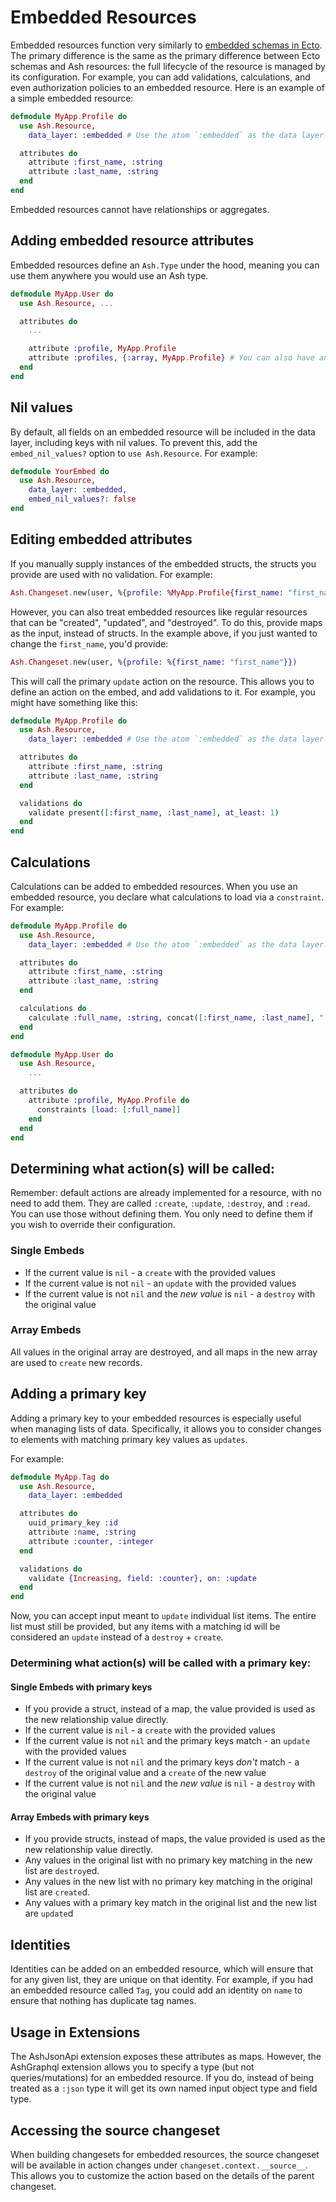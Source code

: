 # Embedded Resources

Embedded resources function very similarly to [embedded schemas in Ecto](https://hexdocs.pm/ecto/Ecto.Schema.html).
The primary difference is the same as the primary difference between Ecto schemas and Ash resources: the full lifecycle
of the resource is managed by its configuration. For example, you can add validations, calculations, and even authorization policies to an embedded resource. Here is an example of a simple embedded resource:

```elixir
defmodule MyApp.Profile do
  use Ash.Resource,
    data_layer: :embedded # Use the atom `:embedded` as the data layer.

  attributes do
    attribute :first_name, :string
    attribute :last_name, :string
  end
end
```

Embedded resources cannot have relationships or aggregates.

## Adding embedded resource attributes

Embedded resources define an `Ash.Type` under the hood, meaning you can use them anywhere you would use an Ash type.

```elixir
defmodule MyApp.User do
  use Ash.Resource, ...

  attributes do
    ...

    attribute :profile, MyApp.Profile
    attribute :profiles, {:array, MyApp.Profile} # You can also have an array of embeds
  end
end
```

## Nil values

By default, all fields on an embedded resource will be included in the data layer, including keys with nil values. To prevent this, add the `embed_nil_values?` option to `use Ash.Resource`. For example:

```elixir
defmodule YourEmbed do
  use Ash.Resource, 
    data_layer: :embedded, 
    embed_nil_values?: false
end
```

## Editing embedded attributes

If you manually supply instances of the embedded structs, the structs you provide are used with no validation. For example:

```elixir
Ash.Changeset.new(user, %{profile: %MyApp.Profile{first_name: "first_name", last_name: "last_name}})
```

However, you can also treat embedded resources like regular resources that can be "created", "updated", and "destroyed".
To do this, provide maps as the input, instead of structs. In the example above, if you just wanted to change the `first_name`, you'd provide:

```elixir
Ash.Changeset.new(user, %{profile: %{first_name: "first_name"}})
```

This will call the primary `update` action on the resource. This allows you to define an action on the embed, and add validations to it. For example, you might have something like this:

```elixir
defmodule MyApp.Profile do
  use Ash.Resource,
    data_layer: :embedded # Use the atom `:embedded` as the data layer.

  attributes do
    attribute :first_name, :string
    attribute :last_name, :string
  end

  validations do
    validate present([:first_name, :last_name], at_least: 1)
  end
end
```

## Calculations

Calculations can be added to embedded resources. When you use an embedded resource, you declare what calculations to load via a `constraint`.
For example:

```elixir
defmodule MyApp.Profile do
  use Ash.Resource,
    data_layer: :embedded # Use the atom `:embedded` as the data layer.

  attributes do
    attribute :first_name, :string
    attribute :last_name, :string
  end

  calculations do
    calculate :full_name, :string, concat([:first_name, :last_name], " ")
  end
end

defmodule MyApp.User do
  use Ash.Resource,
    ...

  attributes do
    attribute :profile, MyApp.Profile do
      constraints [load: [:full_name]]
    end
  end
end
```

## Determining what action(s) will be called:

Remember: default actions are already implemented for a resource, with no need to add them. They are called `:create`, `:update`, `:destroy`, and `:read`. You can use those without defining them. You only need to define them if you wish to override their configuration.

### Single Embeds

* If the current value is `nil` - a `create` with the provided values
* If the current value is not `nil` - an `update` with the provided values
* If the current value is not `nil` and the *new value* is `nil` - a `destroy` with the original value

### Array Embeds

All values in the original array are destroyed, and all maps in the new array are used to `create` new records.

## Adding a primary key

Adding a primary key to your embedded resources is especially useful when managing lists of data. Specifically, it allows you to consider changes to elements with matching primary key values as `updates`.

For example:

```elixir
defmodule MyApp.Tag do
  use Ash.Resource,
    data_layer: :embedded

  attributes do
    uuid_primary_key :id
    attribute :name, :string
    attribute :counter, :integer
  end

  validations do
    validate {Increasing, field: :counter}, on: :update
  end
end
```

Now, you can accept input meant to `update` individual list items. The entire list must still be provided, but any items with a matching id will be considered an `update` instead of a `destroy` + `create`.

### Determining what action(s) will be called with a primary key:

#### Single Embeds with primary keys

* If you provide a struct, instead of a map, the value provided is used as the new relationship value directly.
* If the current value is `nil` - a `create` with the provided values
* If the current value is not `nil` and the primary keys match - an `update` with the provided values
* If the current value is not `nil` and the primary keys *don't* match - a `destroy` of the original value and a `create` of the new value
* If the current value is not `nil` and the *new value* is `nil` - a `destroy` with the original value

#### Array Embeds with primary keys

* If you provide structs, instead of maps, the value provided is used as the new relationship value directly.
* Any values in the original list with no primary key matching in the new list are `destroy`ed.
* Any values in the new list with no primary key matching in the original list are `create`d.
* Any values with a primary key match in the original list and the new list are `update`d

## Identities

Identities can be added on an embedded resource, which will ensure that for any given list, they are unique on that identity. For example, if you had an embedded resource called `Tag`, you could add an identity on `name` to ensure that nothing has duplicate tag names.

## Usage in Extensions

The AshJsonApi extension exposes these attributes as maps. However, the AshGraphql extension allows you
to specify a type (but not queries/mutations) for an embedded resource. If you do, instead of being treated as a `:json` type it will get its own named input object type and field type.

## Accessing the source changeset

When building changesets for embedded resources, the source changeset will be available in action changes under `changeset.context.__source__`.
This allows you to customize the action based on the details of the parent changeset.

